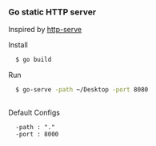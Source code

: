 ### Go static HTTP server

Inspired by [http-serve](https://www.npmjs.com/package/http-server)


Install

```bash
  $ go build 

```



Run

```bash
  $ go-serve -path ~/Desktop -port 8080 
  
```


Default Configs
```
  -path : "."
  -port : 8000

```
